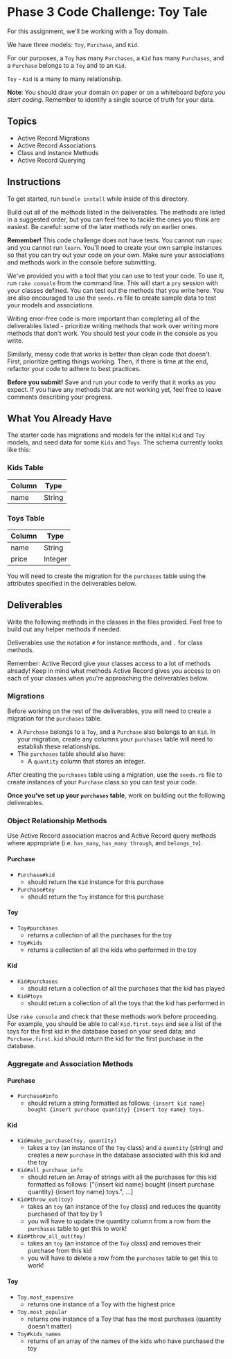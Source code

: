 # Phase 3 Code Challenge: Toy Tale

For this assignment, we'll be working with a Toy domain.

We have three models: `Toy`, `Purchase`, and `Kid`.

For our purposes, a `Toy` has many `Purchases`, a `Kid` has many `Purchases`, and a
`Purchase` belongs to a `Toy` and to an `Kid`.

`Toy` - `Kid` is a many to many relationship.

**Note**: You should draw your domain on paper or on a whiteboard _before you
start coding_. Remember to identify a single source of truth for your data.

## Topics

- Active Record Migrations
- Active Record Associations
- Class and Instance Methods
- Active Record Querying

## Instructions

To get started, run `bundle install` while inside of this directory.

Build out all of the methods listed in the deliverables. The methods are listed
in a suggested order, but you can feel free to tackle the ones you think are
easiest. Be careful: some of the later methods rely on earlier ones.

**Remember!** This code challenge does not have tests. You cannot run `rspec`
and you cannot run `learn`. You'll need to create your own sample instances so
that you can try out your code on your own. Make sure your associations and
methods work in the console before submitting.

We've provided you with a tool that you can use to test your code. To use it,
run `rake console` from the command line. This will start a `pry` session with
your classes defined. You can test out the methods that you write here. You are
also encouraged to use the `seeds.rb` file to create sample data to test your
models and associations.

Writing error-free code is more important than completing all of the
deliverables listed - prioritize writing methods that work over writing more
methods that don't work. You should test your code in the console as you write.

Similarly, messy code that works is better than clean code that doesn't. First,
prioritize getting things working. Then, if there is time at the end, refactor
your code to adhere to best practices.

**Before you submit!** Save and run your code to verify that it works as you
expect. If you have any methods that are not working yet, feel free to leave
comments describing your progress.

## What You Already Have

The starter code has migrations and models for the initial `Kid` and `Toy`
models, and seed data for some `Kids` and `Toys`. The schema currently looks
like this:

### Kids Table

| Column | Type   |
| ------ | ------ |
| name   | String |

### Toys Table

| Column              | Type    |
| ------------------- | ------- |
| name                | String  |
| price               | Integer |

You will need to create the migration for the `purchases` table using the attributes
specified in the deliverables below.

## Deliverables

Write the following methods in the classes in the files provided. Feel free to
build out any helper methods if needed.

Deliverables use the notation `#` for instance methods, and `.` for class
methods.

Remember: Active Record give your classes access to a lot of methods already!
Keep in mind what methods Active Record gives you access to on each of your
classes when you're approaching the deliverables below.

### Migrations

Before working on the rest of the deliverables, you will need to create a
migration for the `purchases` table.

- A `Purchase` belongs to a `Toy`, and a `Purchase` also belongs to an `Kid`. In
  your migration, create any columns your `purchases` table will need to establish
  these relationships.
- The `purchases` table should also have:
  - A `quantity` column that stores an integer.

After creating the `purchases` table using a migration, use the `seeds.rb` file to
create instances of your `Purchase` class so you can test your code.

**Once you've set up your `purchases` table**, work on building out the following
deliverables.

### Object Relationship Methods

Use Active Record association macros and Active Record query methods where
appropriate (i.e. `has_many`, `has_many through`, and `belongs_to`).

#### Purchase

- `Purchase#kid`
  - should return the `Kid` instance for this purchase
- `Purchase#toy`
  - should return the `Toy` instance for this purchase

#### Toy

- `Toy#purchases`
  - returns a collection of all the purchases for the toy
- `Toy#kids`
  - returns a collection of all the kids who performed in the toy

#### Kid

- `Kid#purchases`
  - should return a collection of all the purchases that the kid has played
- `Kid#toys`
  - should return a collection of all the toys that the kid has performed in

Use `rake console` and check that these methods work before proceeding. For
example, you should be able to call `Kid.first.toys` and see a list of the
toys for the first kid in the database based on your seed data; and
`Purchase.first.kid` should return the kid for the first purchase in the database.

### Aggregate and Association Methods

#### Purchase

- `Purchase#info`
  - should return a string formatted as follows:
    `{insert kid name} bought {insert purchase quantity} {insert toy name} toys.`

#### Kid

- `Kid#make_purchase(toy, quantity)`
  - takes a `toy` (an instance of the `Toy` class) and a `quantity`
    (string) and creates a new `purchase` in
    the database associated with this kid and the toy
- `Kid#all_purchase_info`
  - should return an Array of strings with all the purchases for this kid
    formatted as follows:
    ["{insert kid name} bought {insert purchase quantity} {insert toy name} toys.", ...]
- `Kid#throw_out(toy)`
  - takes an `toy` (an instance of the `Toy` class) and reduces the quantity purchased of that toy by 1
  - you will have to update the quantity column from a row from the `purchases` table to get this to work!
- `Kid#throw_all_out(toy)`
  - takes an `toy` (an instance of the `Toy` class) and removes their purchase from this kid
  - you will have to delete a row from the `purchases` table to get this to work!

#### Toy

- `Toy.most_expensive`
  - returns one instance of a Toy with the highest price
- `Toy.most_popular`
  - returns one instance of a Toy that has the most purchases (quantity doesn't matter)
- `Toy#kids_names`
  - returns of an array of the names of the kids who have purchased the toy